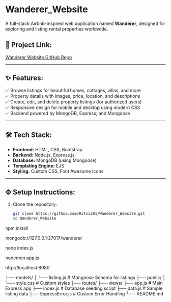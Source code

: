 # Wanderer_Website
 
A full-stack Airbnb-inspired web application named **Wanderer**, designed for exploring and listing rental properties worldwide.

## 🔗 Project Link:
[Wanderer Website GitHub Repo](https://github.com/Ritviz01/Wanderer_Website.git)

---

## ✨ Features:

✅ Browse listings for beautiful homes, cottages, villas, and more  
✅ Property details with images, price, location, and descriptions  
✅ Create, edit, and delete property listings (for authorized users)  
✅ Responsive design for mobile and desktop using modern CSS  
✅ Backend powered by MongoDB, Express, and Mongoose  

---

## 🛠️ Tech Stack:

- **Frontend:** HTML, CSS, Bootstrap  
- **Backend:** Node.js, Express.js  
- **Database:** MongoDB (using Mongoose)  
- **Templating Engine:** EJS  
- **Styling:** Custom CSS, Font Awesome Icons  

---

## ⚙️ Setup Instructions:

1. Clone the repository:
   ```bash
   git clone https://github.com/Ritviz01/Wanderer_Website.git
   cd Wanderer_Website

npm install


mongodb://127.0.0.1:27017/wanderer


node index.js


nodemon app.js


http://localhost:8080


├── models/
│   └── listing.js        # Mongoose Schema for listings
├── public/
│   └── style.css         # Custom styles
├── routes/
├── views/
├── app.js                # Main Express app
├── index.js              # Database seeding script
├── data.js               # Sample listing data
├── ExpressError.js       # Custom Error Handling
└── README.md
